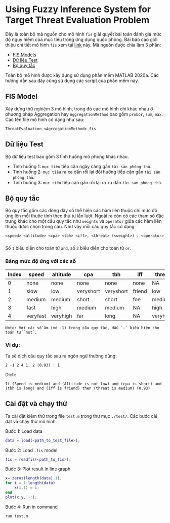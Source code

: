 # Using Fuzzy Inference System for Target Threat Evaluation Problem

Đây là toàn bộ mã nguồn cho mô hình `fis` giải quyết bài toán đánh giá mức độ nguy hiểm của mục tiêu trong ứng dụng quốc phòng. Bài báo cáo giới thiệu chi tiết mô hình `fis` xem tại [link](google.com) này. Mã nguồn được chia làm 3 phần:
- [FIS Models](./model/)
- [Dữ liệu Test](./test/)
- [Bộ quy tắc](./rulebox/)

Toàn bộ mô hình được xây dựng sử dụng phần mềm MATLAB 2020a. Các hướng dẫn sau đây cũng sử dụng các script của phần mềm này.

## FIS Model

Xây dựng thử nghiệm 3 mô hình, trong đó các mô hình chỉ khác nhau ở phương pháp Aggregation hay `AggregationMethod` bao gồm `probor`, `sum`, `max`.
Các tên file mô hình có dạng như sau:

`ThreatEvaluation_<AgrregationMethod>.fis`

## Dữ liệu Test
Bộ dữ liệu test bao gồm 3 tình huống mô phỏng khác nhau. 
- Tình huống 1: `mục tiêu` tiếp cận ngày càng gần `tài sản phòng thủ`.
- Tình huống 2: `mục tiêu` ra xa dần rồi lại đổi hướng tiếp cận gần `tài sản phòng thủ`.
- Tình huống 3: `mục tiêu` tiếp cận gần rồi lại ra xa dần `tài sản phòng thủ`.

## Bộ quy tắc

Bộ quy tắc gồm các dòng dãy số thể hiện các hàm liên thuộc chỉ mức độ ứng lên mỗi thuộc tính theo thứ tự lần lượt. Ngoài ra còn có các tham số đặc trưng khác cho một câu quy tắc như `weights` và `operator` giữa các hàm liên thuộc được chọn trong câu. Như vậy mỗi câu quy tắc có dạng:
`

```
<speed> <altitude> <cpa> <tbh> <iff>, <threat> (<weight>) : <operator>
```

### <operator> 
Số `1` biểu diễn cho toán tử `and`, số `2` biểu diễn cho toán tử `or`.
### Bảng mức độ ứng với các số 
| Index |  speed   |   altitude   |   cpa   |   tbh  |   iff   | threat |
| ----- | -------- | ------------ | ------- | ------ | ------- | ------ |
|   0   |   none   |     none     |   none  |   none |   none  | NA |
|   1   |   slow   | low | veryshort | veryshort | friend | low |
|   2   | medium | medium | short | short | foe | medium |
|   3   | fast | high | medium | medium | NA | high |
|   4   | veryfast | veryhigh | far | long | NA | veryhigh |

```
Note: Với các số âm (vd -1) trong câu quy tắc, dấu `-` biểu hiện cho toán tử `not`.
```

### Ví dụ:
Ta sẽ dịch câu quy tắc sau ra ngôn ngữ thường dùng:

```
2 -1 2 4 1, 2 (0.93) : 1
```

Dịch:
```
If (Speed is medium) and (Altitude is not low) and (cpa is short) and (tbh is long) and (iff is friend) then (threat is medium) (0.93) 
```

## Cài đặt và chạy thử

Ta cài đặt kiểm thử trong file `test.m` trong thư mục `./test/`. Các bước cài đặt và chạy thử mô hình.

Bước 1: Load data
```Matlab
data = load(<path_to_test_file>);
```
Bước 2: Load `.fis` model
```Matlab
fis = readfis(<path_to_fis>);
```
Bước 3: Plot result in line graph
```Matlab
x= zeros(length(data),1);
for i = 1:length(data)    
    x(i,1) = i;
end
plot(x,y,'-');
```
Bước 4: Run in command
```
run test.m
``` 



